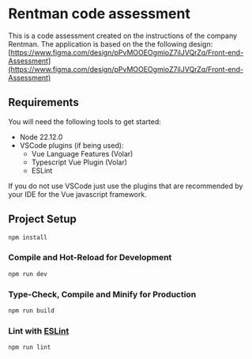 # Rentman code assessment

This is a code assessment created on the instructions of the company Rentman.
The application is based on the the following design: [https://www.figma.com/design/pPvMOOEOgmioZ7ilJVQrZq/Front-end-Assessment](https://www.figma.com/design/pPvMOOEOgmioZ7ilJVQrZq/Front-end-Assessment)

## Requirements
You will need the following tools to get started:
- Node 22.12.0
- VSCode plugins (if being used):
   - Vue Language Features (Volar)
   - Typescript Vue Plugin (Volar)
   - ESLint

If you do not use VSCode just use the plugins that are recommended by your IDE for the Vue javascript framework.

## Project Setup

```sh
npm install
```

### Compile and Hot-Reload for Development

```sh
npm run dev
```

### Type-Check, Compile and Minify for Production

```sh
npm run build
```

### Lint with [ESLint](https://eslint.org/)

```sh
npm run lint
```
